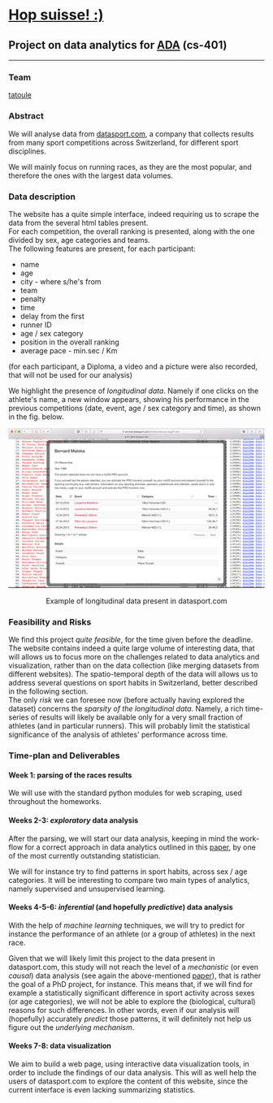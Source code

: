 
#  [Hop suisse! :)](http://www.kgbanswers.com/what-is-the-english-translation-of-the-phrase-hop-suisse/7476906)




## Project on data analytics for [ADA](http://ada.epfl.ch/) (cs-401) 

---


### Team
[tatoule](https://github.com/ggrrll/tatoule)


### Abstract

We will analyse data from [datasport.com](https://www.datasport.com/en/), 
a company that collects results from many sport competitions across Switzerland, for different sport disciplines.   

We will mainly focus on running races, as they are the most popular, and therefore the ones with the largest data volumes.


### Data description


The website has a quite simple interface, 
indeed requiring us to scrape the data from the several html tables present.  
For each competition, the overall ranking is presented, along with the one divided by sex, age categories and teams.   
The following features are present, for each participant:

* name
* age
* city - where s/he's from
* team
* penalty
* time
* delay from the first 
* runner ID
* age / sex category 
* position in the overall ranking 
* average pace - min.sec / Km

(for each participant, a Diploma, a video and a picture were also recorded, that will not be used for our analysis)

We highlight the presence of _longitudinal data_. Namely if one clicks on the athlete's name,
a new window appears, showing his performance in the previous competitions (date, event, age / sex category and time), as shown in the fig. below.

![](./datasport_lingitudinal.png)
<center>  Example of longitudinal data present in datasport.com </center>



### Feasibility and Risks

We find this project _quite feasible_, for the time given before the deadline.
The website contains indeed a quite large volume of interesting data, that will allows us to focus more on the challenges related to data analytics and visualization, rather than on the data collection 
(like merging datasets from different websites).
The spatio-temporal  depth of the data will allows us to address several questions on sport habits in Switzerland, better described in the following section.  
The only _risk_ we can foresee now (before actually having explored the dataset) concerns the _sparsity of the longitudinal data_. Namely, a rich time-series of results will  likely be available only for a very small fraction of athletes (and in particular runners). This will probably limit the statistical significance of the analysis of athletes' performance across time.


### Time-plan and Deliverables

#### Week 1: parsing of the races results

We will use with the standard python modules for web scraping, used throughout the homeworks.

#### Weeks 2-3: _exploratory_ data analysis

After the parsing, we will start our data analysis, keeping in mind the work-flow for a correct approach in data analytics outlined in this [paper](http://science.sciencemag.org/content/347/6228/1314), by one of the most currently outstanding statistician.

We will for instance try to find patterns in sport habits, across sex / age categories. 
It will be interesting to compare two main types of analytics, namely supervised and unsupervised learning.

#### Weeks 4-5-6: _inferential_ (and hopefully _predictive_) data analysis

With the help of _machine learning_ techniques, we will try to predict for instance the performance of an athlete (or a group of athletes) in the next race. 

Given that we will likely limit this project to the data present in datasport.com, this study will not reach the level of a  _mechanistic_ (or even _causal_) data analysis (see again the above-mentioned [paper](http://science.sciencemag.org/content/347/6228/1314)), that is rather the goal of a PhD project, for instance. 
This means that, if we will find for example a statistically significant difference in sport activity across sexes (or age categories), we will not be able to explore the (biological, cultural) reasons for such differences. In other words, even if our analysis will (hopefully) accurately _predict_ those patterns, it will definitely not help us figure out the _underlying mechanism_.

#### Weeks 7-8: data visualization 

We aim to build a web page, using interactive data visualization tools, in order to include the findings of our data analysis. 
This will as well  help the users of datasport.com to explore the content of this website, since the current interface is  even lacking summarizing statistics.




